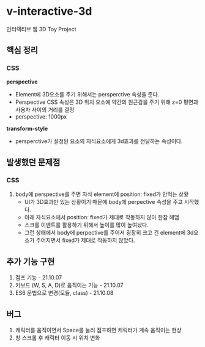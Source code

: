 # v-interactive-3d
인터랙티브 웹 3D Toy Project

## 핵심 정리

### CSS
**perspective**
- Element에 3D요소를 주기 위해서는 persperctive 속성을 준다.
- Perspective CSS 속성은 3D 위치 요소에 약간의 원근감을 주기 위해 z=0 평면과 사용자 사이의 거리를 결정
- perspective: 1000px

**transform-style**
- persperctive가 설정된 요소의 자식요소에게 3d효과를 전달하는 속성이다.

## 발생했던 문제점

### CSS
1. body에 perspective를 주면 자식 element에 position: fixed가 안먹는 상황
    - UI가 3D효과만 있는 상황이기 때문에 body에 perpective 속성을 주고 시작했다.
    - 아래 자식요소에서 position: fixed가 제대로 작동하지 않아 한참 해맴
    - 스크롤 이벤트를 활용하기 위해서 높이를 많이 높여놨다.
    - 그런 상태에서 body에 perpective를 주어서 굉장히 크고 긴 element에 3d요소가 주어지면서 fixed가 제대로 작동하지 않았다.
 
## 추가 기능 구현
1. 점프 기능 - 21.10.07
2. 키보드 (W, S, A, D)로 움직이는 기능 - 21.10.07
3. ES6 문법으로 변경(모듈, class) - 21.10.08

## 버그
1. 캐릭터를 움직이면서 Space를 눌러 점프하면 캐릭터가 계속 움직이는 현상
2. 창 스크롤 후 캐릭터 이동 시 위치 변화
